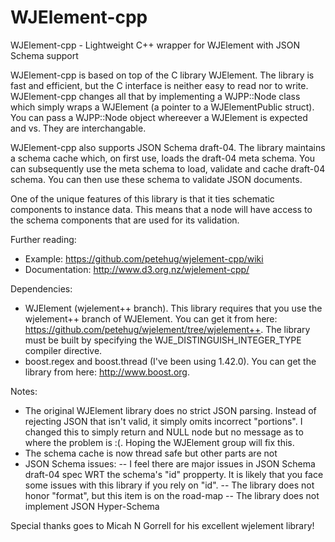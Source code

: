 WJElement-cpp
=============

WJElement-cpp - Lightweight C++ wrapper for WJElement with JSON Schema support

WJElement-cpp is based on top of the C library WJElement. The library is fast and efficient, but the C interface is neither easy to read nor to write. WJElement-cpp changes all that by implementing a WJPP::Node class which simply wraps a WJElement (a pointer to a WJElementPublic struct). You can pass a WJPP::Node object whereever a WJElement is expected and vs. They are interchangable.

WJElement-cpp also supports JSON Schema draft-04. The library maintains a schema cache which, on first use, loads the draft-04 meta schema. You can subsequently use the meta schema to load, validate and cache draft-04 schema. You can then use these schema to validate JSON documents.

One of the unique features of this library is that it ties schematic components to instance data. This means that a node will have access to the schema components that are used for its validation. 

Further reading:
- Example: https://github.com/petehug/wjelement-cpp/wiki
- Documentation: http://www.d3.org.nz/wjelement-cpp/

Dependencies: 
- WJElement (wjelement++ branch). This library requires that you use the wjelement++ branch of WJElement. You can get it from here: https://github.com/petehug/wjelement/tree/wjelement++. The library must be built by specifying the WJE_DISTINGUISH_INTEGER_TYPE compiler directive.
- boost.regex and boost.thread (I've been using 1.42.0). You can get the library from here: http://www.boost.org.

Notes:
- The original WJElement library does no strict JSON parsing. Instead of rejecting JSON that isn't valid, it simply omits incorrect "portions". 
  I changed this to simply return and NULL node but no message as to where the problem is :(. Hoping the WJElement group will fix this.
- The schema cache is now thread safe but other parts are not
- JSON Schema issues: 
-- I feel there are major issues in JSON Schema draft-04 spec WRT the schema's "id" propperty. It is likely that you face some issues with this library if you rely on "id".
-- The library does not honor "format", but this item is on the road-map
-- The library does not implement JSON Hyper-Schema

Special thanks goes to Micah N Gorrell for his excellent wjelement library!
